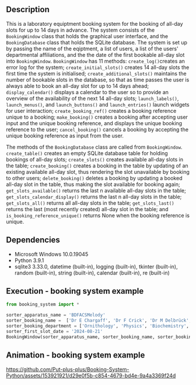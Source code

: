 ## Description 
This is a laboratory equiptment booking system for the booking of all-day slots for up to 14 days in advance. The system consists of the `BookingWindow` class that holds the graphical user interface, and the `BookingDatabase` class that holds the SQLite database. The system is set up by passing the name of the eqiptment, a list of users, a list of the users' departmental affiliations, and the the date of the first bookable all-day slot into `BookingWindow`. `BookingWindow` has 11 methods: `create_log()`creates an error log for the system; `create_initial_slots()` creates 14 all-day slots the first time the system is initialised; `create_additional_slots()` maintains the number of bookable slots in the database, so that as time passes the user is always able to book an all-day slot for up to 14 days ahead; `display_calendar()` displays a calendar to the user so to provide an overview of the availability of the next 14 all-day slots; `launch_labels()`, `launch_menus()`, and `launch_buttons()` and `launch_entries()` launch widgets for user interaction; `create_booking_ref()` creates a booking reference unique to a booking; `make_booking()` creates a booking after accepting user input and the unique booking reference, and displays the unique booking reference to the user; `cancel_booking()` cancels a booking by accepting the unique booking reference as input from the user. 

    

The methods of the `BookingDatabase` class are called from `BookingWindow`. `create_table()` creates an empty SQLite database table for holding bookings of all-day slots; `create_slots()` creates available all-day slots in the table; `create_booking()` creates a booking in the table by updating of an existing available all-day slot, thus rendering the slot unavailable by booking to other users; `delete_booking()` deletes a booking by updating a booked all-day slot in the table, thus making the slot available for booking again; `get_slots_available()` returns the last n available all-day slots in the table; `get_slots_calendar_display()` returns the last n all-day slots in the table; `get_slots_all()` returns all all-day slots in the table; `get_slots_last()` returns the last (most recently created) all-day slot in the table; and `is_booking_reference_unique()` returns None when the booking reference is unique.  


## Dependencies
* Microsoft Windows 10.0.19045
* Python 3.9.1
* sqlite3 3.33.0, datetime (built-in), logging (built-in), tkinter (built-in), random (built-in), string (built-in), calendar (built-in), re (built-in)
 
## Execution - booking system example   
```python
from booking_system import *

sorter_apparatus_name = 'BDFACSMelody'
sorter_booking_name =  ['Dr E Chargaff', 'Dr F Crick', 'Dr M Delbrück', 'Dr L Pauling', 'Dr J Watson'] 
sorter_booking_department = ['Ornithology', 'Physics', 'Biochemistry', 'Chemistry']
sorter_first_slot_date = '2024-08-21'
BookingWindow(sorter_apparatus_name, sorter_booking_name, sorter_booking_department, sorter_first_slot_date)
```

## Animation - booking system example
https://github.com/Put-plus-plus/Booking-System-Python/assets/153921921/d29e0f5b-c854-4679-bd4e-9a4a3369f24d




